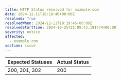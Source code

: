 ```yaml
---
title: HTTP Status resolved for example.com
date: 2024-12-11T18:19:46+00:00Z
resolved: True
resolvedWhen: 2024-12-11T18:19:46+00:00Z
resolvedStartTime: 2024-10-25T21:09:43.191474+00:00
severity: notice
affected:
  - example.com
section: issue
---
```


| Expected Statuses | Actual Status  |
|-------------------|----------------|
| 200, 301, 302 | 200 |
